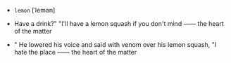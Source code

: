 - `lemon` [ˈlemən]



-  Have a drink?" "I'll have a lemon squash if you don't mind —— the heart of the matter

- " He lowered his voice and said with venom over his lemon squash, "I hate the place —— the heart of the matter